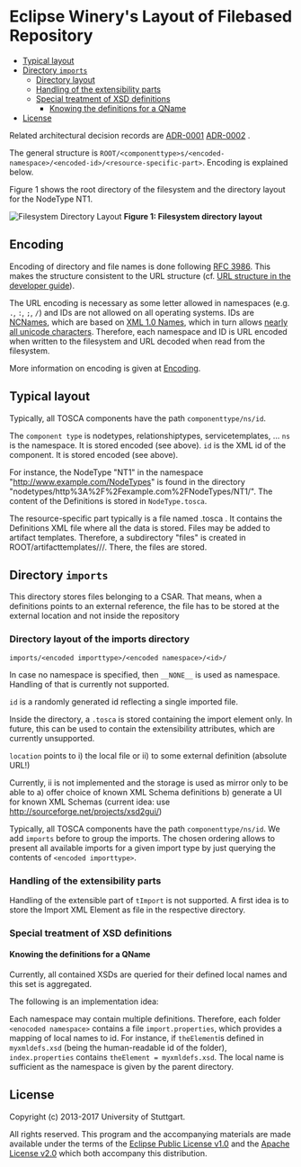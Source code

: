 # Eclipse Winery's Layout of Filebased Repository

<!-- toc -->

- [Typical layout](#typical-layout)
- [Directory `imports`](#directory-imports)
  * [Directory layout](#directory-layout)
  * [Handling of the extensibility parts](#handling-of-the-extensibility-parts)
  * [Special treatment of XSD definitions](#special-treatment-of-xsd-definitions)
    + [Knowing the definitions for a QName](#knowing-the-definitions-for-a-qname)
- [License](#license)

<!-- tocstop -->

Related architectural decision records are
[ADR-0001](../adr/0001-use-filesystem-as-backend)
[ADR-0002](../adr/0002-filesystem-folder-structure-using-type-namespace-id-structure)
.

The general structure is `ROOT/<componenttype>s/<encoded-namespace>/<encoded-id>/<resource-specific-part>`.
Encoding is explained below.

Figure 1 shows the root directory of the filesystem and the directory layout for the NodeType NT1.

![Filesystem Directory Layout](graphics/FilesystemDirectoryLayout.png)
**Figure 1: Filesystem directory layout**

## Encoding

Encoding of directory and file names is done following [RFC 3986](https://tools.ietf.org/html/rfc3986#section-2.1).
This makes the structure consistent to the URL structure (cf. [URL structure in the developer guide](./#url-structure)).

The URL encoding is necessary as some letter allowed in namespaces (e.g. `.`, `:`, `;`, `/`) and IDs are not allowed on all operating systems.
IDs are [NCNames](https://www.w3.org/TR/xmlschema-2/#NCName), which are based on [XML 1.0 Names](https://www.w3.org/TR/2000/WD-xml-2e-20000814#NT-Name), which in turn allows [nearly all unicode characters](https://www.w3.org/TR/2000/WD-xml-2e-20000814#NT-Letter).
Therefore, each namespace and ID is URL encoded when written to the filesystem and URL decoded when read from the filesystem.

More information on encoding is given at [Encoding](Encoding).

## Typical layout

Typically, all TOSCA components have the path `componenttype/ns/id`.

The `component type` is nodetypes, relationshiptypes, servicetemplates, ...
`ns` is the namespace.
It is stored encoded (see above).
`id` is the XML id of the component.
It is stored encoded (see above).

For instance, the NodeType "NT1" in the namespace "http://www.example.com/NodeTypes" is found in the directory
"nodetypes/http%3A%2F%2Fexample.com%2FNodeTypes/NT1/".
The content of the Definitions is stored in `NodeType.tosca`.

The resource-specific part typically is a file named <componenttype>.tosca .
It contains the Definitions XML file where all the data is stored.
Files may be added to artifact templates.
Therefore, a subdirectory "files" is created in ROOT/artifacttemplates/<encoded-namespace>/<encoded-id>/.
There, the files are stored.

## Directory `imports`

This directory stores files belonging to a CSAR.
That means, when a definitions points to an external reference, the file has to be stored at the external location and not inside the repository

### Directory layout of the imports directory

`imports/<encoded importtype>/<encoded namespace>/<id>/`

In case no namespace is specified, then `__NONE__` is used as namespace.
Handling of that is currently not supported.

`id` is a randomly generated id reflecting a single imported file.

Inside the directory, a `.tosca` is stored containing the import element only.
In future, this can be used to contain the extensibility attributes, which are currently unsupported.

`location` points to
i) the local file or
ii) to some external definition (absolute URL!)

Currently, ii is not implemented and the storage is used as mirror only to be able to
a) offer choice of known XML Schema definitions
b) generate a UI for known XML Schemas (current idea: use http://sourceforge.net/projects/xsd2gui/)

Typically, all TOSCA components have the path `componenttype/ns/id`.
We add `imports` before to group the imports.
The chosen ordering allows to present all available imports for a given import type
by just querying the contents of `<encoded importtype>`.

### Handling of the extensibility parts

Handling of the extensible part of `tImport` is not supported.
A first idea is to store the Import XML Element as file in the respective directory.

### Special treatment of XSD definitions

#### Knowing the definitions for a QName

Currently, all contained XSDs are queried for their defined local names and this set is aggregated.

The following is an implementation idea:

Each namespace may contain multiple definitions.
Therefore, each folder `<enocoded namespace>` contains a file `import.properties`,
which provides a mapping of local names to id.
For instance, if `theElement`is defined in `myxmldefs.xsd` (being the human-readable id of the folder),
`index.properties` contains `theElement = myxmldefs.xsd`.
The local name is sufficient as the namespace is given by the parent directory.

## License

Copyright (c) 2013-2017 University of Stuttgart.

All rights reserved. This program and the accompanying materials
are made available under the terms of the [Eclipse Public License v1.0]
and the [Apache License v2.0] which both accompany this distribution.

  [Apache License v2.0]: http://www.apache.org/licenses/LICENSE-2.0.html
  [Eclipse Public License v1.0]: http://www.eclipse.org/legal/epl-v10.html

